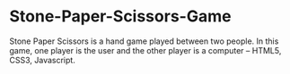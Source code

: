 # Stone-Paper-Scissors-Game
Stone Paper Scissors is a hand game played between two people. In this game, one player is the user and the other player is a computer – HTML5, CSS3, Javascript.
